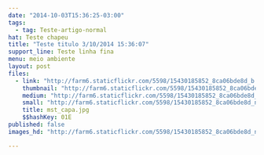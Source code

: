 ```yaml
---
date: "2014-10-03T15:36:25-03:00"
tags:
  - tag: Teste-artigo-normal
hat: Teste chapeu
title: "Teste titulo 3/10/2014 15:36:07"
support_line: Teste linha fina
menu: meio ambiente
layout: post
files:
  - link: "http://farm6.staticflickr.com/5598/15430185852_8ca06bde8d_b.jpg"
    thumbnail: "http://farm6.staticflickr.com/5598/15430185852_8ca06bde8d_t.jpg"
    medium: "http://farm6.staticflickr.com/5598/15430185852_8ca06bde8d_z.jpg"
    small: "http://farm6.staticflickr.com/5598/15430185852_8ca06bde8d_n.jpg"
    title: mst_capa.jpg
    $$hashKey: 01E
published: false
images_hd: "http://farm6.staticflickr.com/5598/15430185852_8ca06bde8d_n.jpg"

---
```

